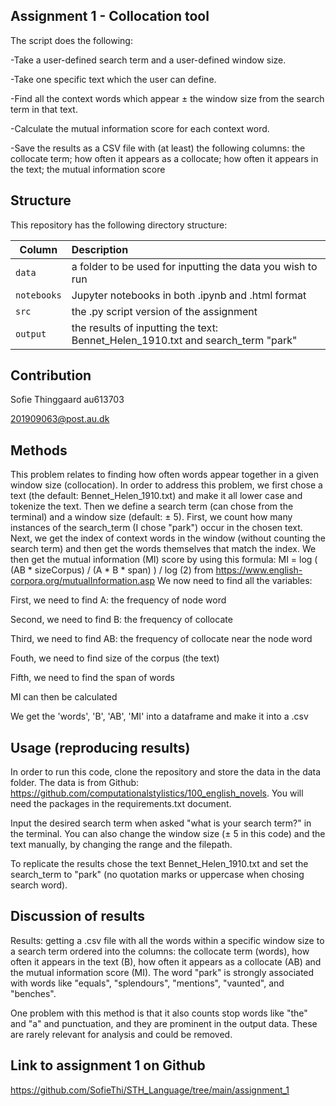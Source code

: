 ## Assignment 1 - Collocation tool

The script does the following:

-Take a user-defined search term and a user-defined window size.

-Take one specific text which the user can define.

-Find all the context words which appear ± the window size from the search term in that text.

-Calculate the mutual information score for each context word.

-Save the results as a CSV file with (at least) the following columns: the collocate term; how often it appears as a collocate; how often it appears in the text; the mutual information score


## Structure

This repository has the following directory structure:

| Column | Description|
|--------|:-----------|
```data```| a folder to be used for inputting the data you wish to run
```notebooks``` | Jupyter notebooks in both .ipynb and .html format
```src``` | the .py script version of the assignment
```output``` | the results of inputting the text: Bennet_Helen_1910.txt and search_term "park"

## Contribution

Sofie Thinggaard au613703

201909063@post.au.dk

## Methods

This problem relates to finding how often words appear together in a given window size (collocation). In order to address this problem, we first chose a text (the default: Bennet_Helen_1910.txt) and make it all lower case and tokenize the text. Then we define a search term (can chose from the terminal) and a window size (default: ± 5). 
First, we count how many instances of the search_term (I chose "park") occur in the chosen text. Next, we get the index of context words in the window (without counting the search term) and then get the words themselves that match the index. 
We then get the mutual information (MI) score by using this formula: MI = log ( (AB * sizeCorpus) / (A * B * span) ) / log (2) from https://www.english-corpora.org/mutualInformation.asp We now need to find all the variables:

First, we need to find A: the frequency of node word

Second, we need to find B: the frequency of collocate

Third, we need to find AB: the frequency of collocate near the node word

Fouth, we need to find size of the corpus (the text)

Fifth, we need to find the span of words

MI can then be calculated

We get the 'words', 'B', 'AB', 'MI' into a dataframe and make it into a .csv

## Usage (reproducing results)

In order to run this code, clone the repository and store the data in the data folder. The data is from Github: https://github.com/computationalstylistics/100_english_novels. You will need the packages in the requirements.txt document. 

Input the desired search term when asked "what is your search term?" in the terminal. You can also change the window size (± 5 in this code) and the text manually, by changing the range and the filepath.

To replicate the results chose the text Bennet_Helen_1910.txt and set the search_term to "park" (no quotation marks or uppercase when chosing search word).

## Discussion of results

Results: getting a .csv file with all the words within a specific window size to a search term ordered into the columns: the collocate term (words), how often it appears in the text (B), how often it appears as a collocate (AB) and the mutual information score (MI). The word "park" is strongly associated with words like "equals", "splendours", "mentions", "vaunted", and "benches".

One problem with this method is that it also counts stop words like "the" and "a" and punctuation, and they are prominent in the output data. These are rarely relevant for analysis and could be removed.

## Link to assignment 1 on Github

https://github.com/SofieThi/STH_Language/tree/main/assignment_1
